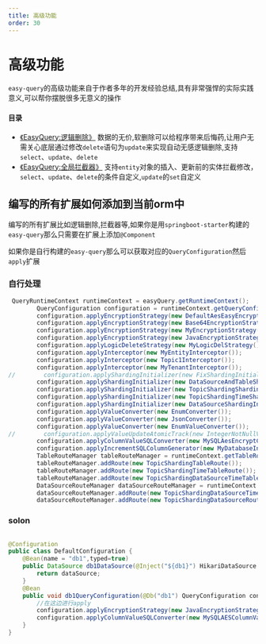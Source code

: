 ```yaml
---
title: 高级功能
order: 30
---
```


# 高级功能
`easy-query`的高级功能来自于作者多年的开发经验总结,具有非常强悍的实际实践意义,可以帮你摆脱很多无意义的操作



#### 目录
- [《EasyQuery:逻辑删除》](/easy-query-doc/adv/logic-delete) 数据的无价,软删除可以给程序带来后悔药,让用户无需关心底层通过修改`delete`语句为`update`来实现自动无感逻辑删除,支持`select`、`update`、`delete`
- [《EasyQuery:全局拦截器》](/easy-query-doc/adv/interceptor) 支持`entity`对象的插入、更新前的实体拦截修改，`select`、`update`、`delete`的条件自定义,`update`的`set`自定义


## 编写的所有扩展如何添加到当前orm中

编写的所有扩展比如逻辑删除,拦截器等,如果你是用`springboot-starter`构建的`easy-query`那么只需要在扩展上添加`@Component`

如果你是自行构建的`easy-query`那么可以获取对应的`QueryConfiguration`然后`apply`扩展

### 自行处理
```java
 QueryRuntimeContext runtimeContext = easyQuery.getRuntimeContext();
        QueryConfiguration configuration = runtimeContext.getQueryConfiguration();
        configuration.applyEncryptionStrategy(new DefaultAesEasyEncryptionStrategy());
        configuration.applyEncryptionStrategy(new Base64EncryptionStrategy());
        configuration.applyEncryptionStrategy(new MyEncryptionStrategy());
        configuration.applyEncryptionStrategy(new JavaEncryptionStrategy());
        configuration.applyLogicDeleteStrategy(new MyLogicDelStrategy());
        configuration.applyInterceptor(new MyEntityInterceptor());
        configuration.applyInterceptor(new Topic1Interceptor());
        configuration.applyInterceptor(new MyTenantInterceptor());
//        configuration.applyShardingInitializer(new FixShardingInitializer());
        configuration.applyShardingInitializer(new DataSourceAndTableShardingInitializer());
        configuration.applyShardingInitializer(new TopicShardingShardingInitializer());
        configuration.applyShardingInitializer(new TopicShardingTimeShardingInitializer());
        configuration.applyShardingInitializer(new DataSourceShardingInitializer());
        configuration.applyValueConverter(new EnumConverter());
        configuration.applyValueConverter(new JsonConverter());
        configuration.applyValueConverter(new EnumValueConverter());
//        configuration.applyValueUpdateAtomicTrack(new IntegerNotNullValueUpdateAtomicTrack());
        configuration.applyColumnValueSQLConverter(new MySQLAesEncryptColumnValueSQLConverter());
        configuration.applyIncrementSQLColumnGenerator(new MyDatabaseIncrementSQLColumnGenerator());
        TableRouteManager tableRouteManager = runtimeContext.getTableRouteManager();
        tableRouteManager.addRoute(new TopicShardingTableRoute());
        tableRouteManager.addRoute(new TopicShardingTimeTableRoute());
        tableRouteManager.addRoute(new TopicShardingDataSourceTimeTableRoute());
        DataSourceRouteManager dataSourceRouteManager = runtimeContext.getDataSourceRouteManager();
        dataSourceRouteManager.addRoute(new TopicShardingDataSourceTimeDataSourceRoute());
        dataSourceRouteManager.addRoute(new TopicShardingDataSourceRoute());
```

### solon
```java

@Configuration
public class DefaultConfiguration {
    @Bean(name = "db1",typed=true)
    public DataSource db1DataSource(@Inject("${db1}") HikariDataSource dataSource){
        return dataSource;
    }
    @Bean
    public void db1QueryConfiguration(@Db("db1") QueryConfiguration configuration){
        //在这边进行apply
        configuration.applyEncryptionStrategy(new JavaEncryptionStrategy());
        configuration.applyColumnValueSQLConverter(new MySQLAESColumnValueSQLConverter());
    }
}
```